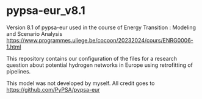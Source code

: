 # pypsa-eur_v8.1
 Version 8.1 of pypsa-eur used in the course of Energy Transition : Modeling and Scenario Analysis
 https://www.programmes.uliege.be/cocoon/20232024/cours/ENRG0006-1.html
 
 This repository contains our configuration of the files for a research question
 about potential hydrogen networks in Europe using retrofitting of pipelines.

 This model was not developed by myself.
 All credit goes to https://github.com/PyPSA/pypsa-eur
